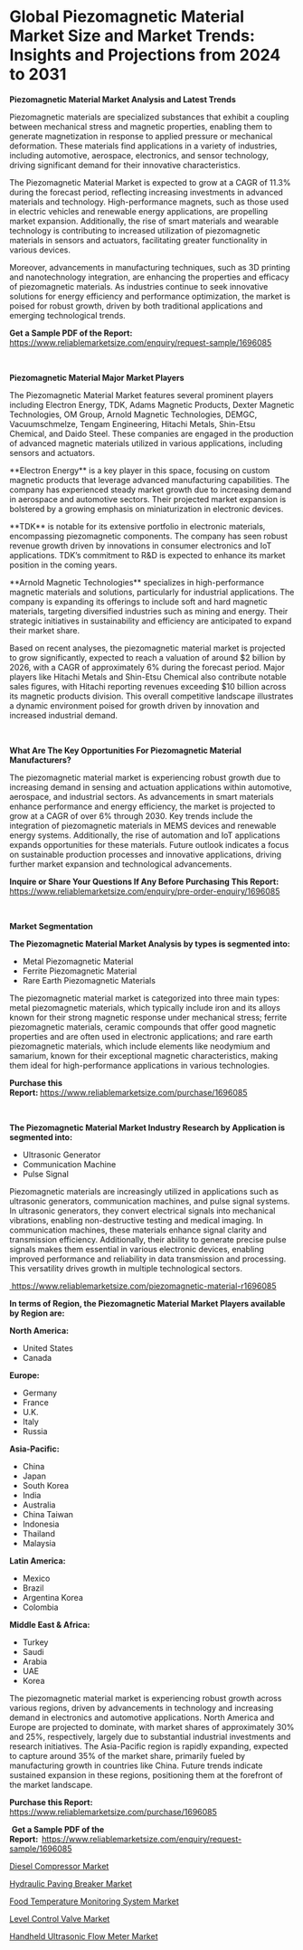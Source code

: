 <p><h1>Global Piezomagnetic Material Market Size and Market Trends: Insights and Projections from 2024 to 2031</h1></p><p><strong>Piezomagnetic Material Market Analysis and Latest Trends</strong></p>
<p><p>Piezomagnetic materials are specialized substances that exhibit a coupling between mechanical stress and magnetic properties, enabling them to generate magnetization in response to applied pressure or mechanical deformation. These materials find applications in a variety of industries, including automotive, aerospace, electronics, and sensor technology, driving significant demand for their innovative characteristics.</p><p>The Piezomagnetic Material Market is expected to grow at a CAGR of 11.3% during the forecast period, reflecting increasing investments in advanced materials and technology. High-performance magnets, such as those used in electric vehicles and renewable energy applications, are propelling market expansion. Additionally, the rise of smart materials and wearable technology is contributing to increased utilization of piezomagnetic materials in sensors and actuators, facilitating greater functionality in various devices.</p><p>Moreover, advancements in manufacturing techniques, such as 3D printing and nanotechnology integration, are enhancing the properties and efficacy of piezomagnetic materials. As industries continue to seek innovative solutions for energy efficiency and performance optimization, the market is poised for robust growth, driven by both traditional applications and emerging technological trends.</p></p>
<p><strong>Get a Sample PDF of the Report:&nbsp;</strong> <a href="https://www.reliablemarketsize.com/enquiry/request-sample/1696085?utm_campaign=1724&utm_medium=2&utm_source=Github&utm_content=ia&utm_term=19102024&utm_id=piezomagnetic-material">https://www.reliablemarketsize.com/enquiry/request-sample/1696085</a></p>
<p>&nbsp;</p>
<p><strong>Piezomagnetic Material Major Market Players</strong></p>
<p><p>The Piezomagnetic Material Market features several prominent players including Electron Energy, TDK, Adams Magnetic Products, Dexter Magnetic Technologies, OM Group, Arnold Magnetic Technologies, DEMGC, Vacuumschmelze, Tengam Engineering, Hitachi Metals, Shin-Etsu Chemical, and Daido Steel. These companies are engaged in the production of advanced magnetic materials utilized in various applications, including sensors and actuators.</p><p>**Electron Energy** is a key player in this space, focusing on custom magnetic products that leverage advanced manufacturing capabilities. The company has experienced steady market growth due to increasing demand in aerospace and automotive sectors. Their projected market expansion is bolstered by a growing emphasis on miniaturization in electronic devices.</p><p>**TDK** is notable for its extensive portfolio in electronic materials, encompassing piezomagnetic components. The company has seen robust revenue growth driven by innovations in consumer electronics and IoT applications. TDK’s commitment to R&D is expected to enhance its market position in the coming years.</p><p>**Arnold Magnetic Technologies** specializes in high-performance magnetic materials and solutions, particularly for industrial applications. The company is expanding its offerings to include soft and hard magnetic materials, targeting diversified industries such as mining and energy. Their strategic initiatives in sustainability and efficiency are anticipated to expand their market share.</p><p>Based on recent analyses, the piezomagnetic material market is projected to grow significantly, expected to reach a valuation of around $2 billion by 2026, with a CAGR of approximately 6% during the forecast period. Major players like Hitachi Metals and Shin-Etsu Chemical also contribute notable sales figures, with Hitachi reporting revenues exceeding $10 billion across its magnetic products division. This overall competitive landscape illustrates a dynamic environment poised for growth driven by innovation and increased industrial demand.</p></p>
<p>&nbsp;</p>
<p><strong>What Are The Key Opportunities For Piezomagnetic Material Manufacturers?</strong></p>
<p><p>The piezomagnetic material market is experiencing robust growth due to increasing demand in sensing and actuation applications within automotive, aerospace, and industrial sectors. As advancements in smart materials enhance performance and energy efficiency, the market is projected to grow at a CAGR of over 6% through 2030. Key trends include the integration of piezomagnetic materials in MEMS devices and renewable energy systems. Additionally, the rise of automation and IoT applications expands opportunities for these materials. Future outlook indicates a focus on sustainable production processes and innovative applications, driving further market expansion and technological advancements.</p></p>
<p><strong>Inquire or Share Your Questions If Any Before Purchasing This Report:</strong> <a href="https://www.reliablemarketsize.com/enquiry/pre-order-enquiry/1696085?utm_campaign=1724&utm_medium=2&utm_source=Github&utm_content=ia&utm_term=19102024&utm_id=piezomagnetic-material">https://www.reliablemarketsize.com/enquiry/pre-order-enquiry/1696085</a></p>
<p>&nbsp;</p>
<p><strong>Market Segmentation</strong></p>
<p><strong>The Piezomagnetic Material Market Analysis by types is segmented into:</strong></p>
<p><ul><li>Metal Piezomagnetic Material</li><li>Ferrite Piezomagnetic Material</li><li>Rare Earth Piezomagnetic Materials</li></ul></p>
<p><p>The piezomagnetic material market is categorized into three main types: metal piezomagnetic materials, which typically include iron and its alloys known for their strong magnetic response under mechanical stress; ferrite piezomagnetic materials, ceramic compounds that offer good magnetic properties and are often used in electronic applications; and rare earth piezomagnetic materials, which include elements like neodymium and samarium, known for their exceptional magnetic characteristics, making them ideal for high-performance applications in various technologies.</p></p>
<p><strong>Purchase this Report:&nbsp;</strong><a href="https://www.reliablemarketsize.com/purchase/1696085?utm_campaign=1724&utm_medium=2&utm_source=Github&utm_content=ia&utm_term=19102024&utm_id=piezomagnetic-material">https://www.reliablemarketsize.com/purchase/1696085</a></p>
<p>&nbsp;</p>
<p><strong>The Piezomagnetic Material Market Industry Research by Application is segmented into:</strong></p>
<p><ul><li>Ultrasonic Generator</li><li>Communication Machine</li><li>Pulse Signal</li></ul></p>
<p><p>Piezomagnetic materials are increasingly utilized in applications such as ultrasonic generators, communication machines, and pulse signal systems. In ultrasonic generators, they convert electrical signals into mechanical vibrations, enabling non-destructive testing and medical imaging. In communication machines, these materials enhance signal clarity and transmission efficiency. Additionally, their ability to generate precise pulse signals makes them essential in various electronic devices, enabling improved performance and reliability in data transmission and processing. This versatility drives growth in multiple technological sectors.</p></p>
<p><a href="https://www.reliablemarketsize.com/piezomagnetic-material-r1696085?utm_campaign=1724&utm_medium=2&utm_source=Github&utm_content=ia&utm_term=19102024&utm_id=piezomagnetic-material">&nbsp;https://www.reliablemarketsize.com/piezomagnetic-material-r1696085</a></p>
<p><strong>In terms of Region, the Piezomagnetic Material Market Players available by Region are:</strong></p>
<p>
    <p> <strong> North America: </strong>
        <ul>
            <li>United States</li>
            <li>Canada</li>
        </ul>
        </p> 
    <p> <strong> Europe: </strong>
        <ul>
            <li>Germany</li>
            <li>France</li>
            <li>U.K.</li>
            <li>Italy</li>
            <li>Russia</li>
        </ul>
        </p> 
    <p> <strong> Asia-Pacific: </strong>
        <ul>
            <li>China</li>
            <li>Japan</li>
            <li>South Korea</li>
            <li>India</li>
            <li>Australia</li>
            <li>China Taiwan</li>
            <li>Indonesia</li>
            <li>Thailand</li>
            <li>Malaysia</li>
        </ul>
        </p> 
    <p> <strong> Latin America: </strong>
        <ul>
            <li>Mexico</li>
            <li>Brazil</li>
            <li>Argentina Korea</li>
            <li>Colombia</li>
        </ul>
        </p> 
    <p> <strong> Middle East & Africa: </strong>
        <ul>
            <li>Turkey</li>
            <li>Saudi</li>
            <li>Arabia</li>
            <li>UAE</li>
            <li>Korea</li>
        </ul>
    </p>
    </p>
<p><p>The piezomagnetic material market is experiencing robust growth across various regions, driven by advancements in technology and increasing demand in electronics and automotive applications. North America and Europe are projected to dominate, with market shares of approximately 30% and 25%, respectively, largely due to substantial industrial investments and research initiatives. The Asia-Pacific region is rapidly expanding, expected to capture around 35% of the market share, primarily fueled by manufacturing growth in countries like China. Future trends indicate sustained expansion in these regions, positioning them at the forefront of the market landscape.</p></p>
<p><strong>Purchase this Report: </strong><a href="https://www.reliablemarketsize.com/purchase/1696085?utm_campaign=1724&utm_medium=2&utm_source=Github&utm_content=ia&utm_term=19102024&utm_id=piezomagnetic-material">https://www.reliablemarketsize.com/purchase/1696085</a></p>
<p>&nbsp;<strong>Get a Sample PDF of the Report:&nbsp;&nbsp;</strong><a href="https://www.reliablemarketsize.com/enquiry/request-sample/1696085?utm_campaign=1724&utm_medium=2&utm_source=Github&utm_content=ia&utm_term=19102024&utm_id=piezomagnetic-material">https://www.reliablemarketsize.com/enquiry/request-sample/1696085</a></p>
<p><strong></strong></p>
<p><p><a href="https://www.linkedin.com/pulse/diesel-compressor-market-size-segmentation-trends-growth-analysis-0om6f?utm_campaign=1724&utm_medium=2&utm_source=Github&utm_content=ia&utm_term=19102024&utm_id=piezomagnetic-material">Diesel Compressor Market</a></p><p><a href="https://www.linkedin.com/pulse/global-hydraulic-paving-breaker-industry-analysis-report-6w2mf?utm_campaign=1724&utm_medium=2&utm_source=Github&utm_content=ia&utm_term=19102024&utm_id=piezomagnetic-material">Hydraulic Paving Breaker Market</a></p><p><a href="https://www.linkedin.com/pulse/insights-food-temperature-monitoring-system-market-players-size-hjsyc?utm_campaign=1724&utm_medium=2&utm_source=Github&utm_content=ia&utm_term=19102024&utm_id=piezomagnetic-material">Food Temperature Monitoring System Market</a></p><p><a href="https://issuu.com/reportprime-2/docs/level-control-valve-market-size-203_088f21be7aec9e?utm_campaign=1724&utm_medium=2&utm_source=Github&utm_content=ia&utm_term=19102024&utm_id=piezomagnetic-material">Level Control Valve Market</a></p><p><a href="https://www.linkedin.com/pulse/strategic-market-insights-navigating-global-handheld-ultrasonic-ehf9f?utm_campaign=1724&utm_medium=2&utm_source=Github&utm_content=ia&utm_term=19102024&utm_id=piezomagnetic-material">Handheld Ultrasonic Flow Meter Market</a></p></p>